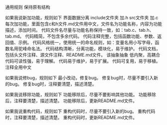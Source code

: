 # 
通用规则
保持原有结构

如果我说新加功能，规则如下
界面数据分离
include文件夹 加.h
src文件夹 加.c
每次加功能，里面包含c和h文件.md文件用中文，文件名为功能名称，内容为功能描述，添加时间。
代码文件名尽量与功能名称保持一致，如：tab.c、tab.h、tab.md。
代码精简，不包含多余代码。
代码注释完整，包括函数功能、参数、返回值、示例。
代码风格统一，使用统一的命名规则，如：变量名用小写字母，函数名用驼峰命名法。
代码结构清晰，分离功能，模块化，易于维护。
代码文档，包括头文件注释、源文件注释、README.md文件。
该抽象抽象
低内聚，高耦合
代码可读性强，易于理解。
代码易于维护，易于扩展。
代码可复用，易于移植。
注释全用中文

如果我说修bug，规则如下
最小改动，修复bug。
修复bug时，尽量不要引入新的bug。
修复bug时，注释要清楚，描述清楚。

如果我说移除功能，规则如下
功能移除后，尽量不要影响其他功能。
功能移除后，注释要清楚，描述清楚。
功能移除后，更新README.md文件。

如果我说重构代码，规则如下
重构代码时，尽量不要引入新的bug。
重构代码时，注释要清楚，描述清楚。
重构代码时，更新README.md文件。




